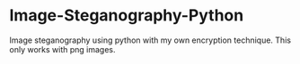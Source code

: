 # Image-Steganography-Python
Image steganography using python with my own encryption technique.
This only works with png images.
